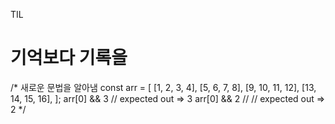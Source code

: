 TIL

<h1>기억보다 기록을</h1>





/*
    새로운 문법을 알아냄
    const arr = [
      [1, 2, 3, 4],
      [5, 6, 7, 8],
      [9, 10, 11, 12],
      [13, 14, 15, 16],
    ];
    arr[0] && 3 // expected out => 3
    arr[0] && 2 // // expected out => 2
*/
